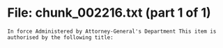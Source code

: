 ﻿# File: chunk_002216.txt (part 1 of 1)
```
In force Administered by Attorney-General's Department This item is authorised by the following title:
```

